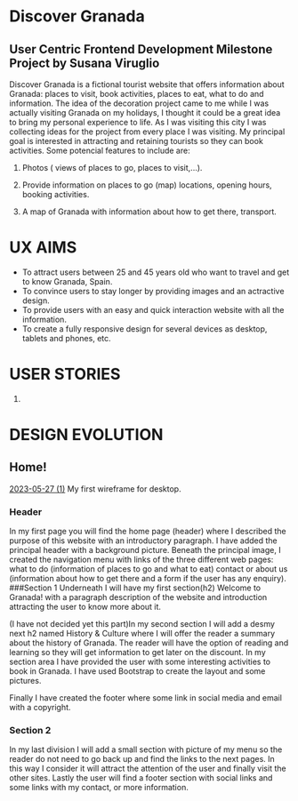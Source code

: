 # Discover Granada
## User Centric Frontend Development Milestone Project by Susana Viruglio

Discover Granada is a fictional tourist website that offers information about Granada: places to visit, book activities, places to eat, what to do and information. The idea of the decoration project came to me while I was actually visiting Granada on my holidays, I thought it could be a great idea to bring my personal experience to life. As I was visiting this city I was collecting ideas for the project from every place I was visiting.
My principal goal is interested in attracting and retaining tourists so they can book activities. 
Some potencial features to include are:
1. Photos ( views of places to go, places to visit,...).

2. Provide information on places to go (map) locations, opening hours, booking activities.

3. A map of Granada with information about how to get there, transport. 


# UX AIMS

* To attract users between 25 and 45 years old who want to travel and get to know Granada, Spain.
* To convince users to stay longer by providing images and an actractive design.
* To provide users with an easy and quick interaction website with all the information.
* To create a fully responsive design for several devices as desktop, tablets and phones, etc.

# USER STORIES

1. 

# DESIGN EVOLUTION

## Home!
[2023-05-27 (1)](https://github.com/susanaviruglio/Milestone-project-1/assets/127688431/f99842a6-7dc5-496d-aa94-5acefee3101d)
My first wireframe for desktop.

### Header
In my first page you will find the home page (header) where I described the purpose of this website with an introductory paragraph. I have added the principal header with a background picture. Beneath the principal image, I created the navigation menu with links of the three different web pages: what to do (information of places to go and what to eat) contact or about us (information about how to get there and a form if the user has any enquiry).
###Section 1
Underneath I will have my first section(h2) Welcome to Granada! with a paragraph description of the website and introduction attracting the user to know more about it. 

(I have not decided yet this part)In my second section I will add a desmy next h2 named History & Culture where I will offer the reader a summary about the history of Granada. The reader will have the option of reading and learning so they will get information to get later on the discount.
In my section area I have provided the user with some interesting activities to book in Granada. I have used Bootstrap to create the layout and some pictures.

Finally I have created the footer where some link in social media and email with a copyright.
### Section 2
In my last division I will add a small section with picture of my menu so the reader do not need to go back up and find the links to the next pages. In this way I consider it will attract the attention of the user and finally visit the other sites.
Lastly the user will find a footer section with social links and some links with my contact, or more information.

